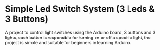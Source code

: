 # Simple Led Switch System (3 Leds & 3 Buttons)
A project to control light switches using the Arduino board, 3 buttons and 3 lights, each button is responsible for turning on or off a specific light, the project is simple and suitable for beginners in learning Arduino.
